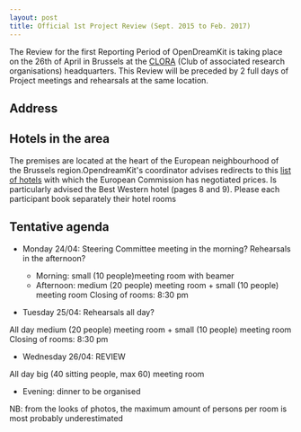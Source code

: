 ```yaml
---
layout: post
title: Official 1st Project Review (Sept. 2015 to Feb. 2017)
---
```


The Review for the first Reporting Period of OpenDreamKit is taking place on the 26th of April in Brussels at the [CLORA](http://www.clora.eu/en/accueil) (Club of associated research organisations) headquarters.
This Review will be preceded by 2 full days of Project meetings and rehearsals at the same location.

## Address


## Hotels in the area

The premises are located at the heart of the European neighbourhood of the Brussels region.OpendreamKit's coordinator advises redirects to this [list of hotels](http://ec.europa.eu/research/participants/data/support/expert/hotel-list_en.pdf) with which the European Commission has negotiated prices.
Is particularly advised the Best Western hotel (pages 8 and 9). Please each participant book separately their hotel rooms


## Tentative agenda

- Monday 24/04: Steering Committee meeting in the morning? Rehearsals in the afternoon?
  - Morning: small (10 people)meeting room with beamer
  - Afternoon: medium (20 people) meeting room + small (10 people) meeting room
Closing of rooms: 8:30 pm


- Tuesday 25/04: Rehearsals all day?

All day medium (20 people) meeting room + small (10 people) meeting room
Closing of rooms: 8:30 pm

- Wednesday 26/04: REVIEW

All day big (40 sitting people, max 60) meeting room
  - Evening: dinner to be organised


NB: from the looks of photos, the maximum amount of persons per room is most probably underestimated
